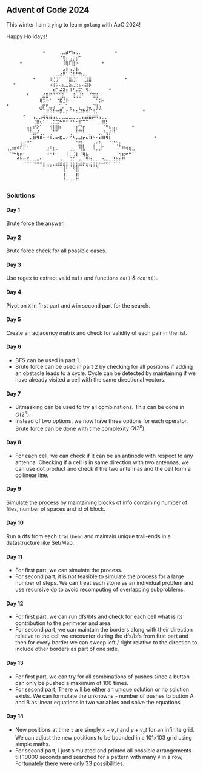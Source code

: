 ## Advent of Code 2024
This winter I am trying to learn `golang` with AoC 2024!

Happy Holidays!

```

⠀⠀⠀⠀⠀⠀⠀⠀⠀⠀⠀*⠀⠀⠀⠀⢠⣤⡾⠋⠷⣤⣄⠀⠀⠀⠀⠀⠀⠀⠀⠀⠀*⠀⠀⠀⠀⠀
⠀⠀⠀⠀⠀⠀⠀⠀⠀⠀⠀⠀⠀⠀⠀⠀⠈⢿⡆⣠⡰⡞⠁⠀⠀⠀⠀⠀⠀⠀⠀⠀⠀⠀⠀⠀⠀⠀⠀
⠀⠀⠀⠀*⠀⠀⠀⠀⠀⠀⠀⠀⠀⠀⠀⠀⠸⢿⠏⣿⠗⠀⠀⠀⠀⠀⠀⠀*⠀⠀⠀⠀⠀⠀⠀⠀⠀
⠀⠀⠀⠀⠀⠀⠀⠀⠀⠀⠀⠀⠀⠀⠀⠀⠀⣠⣿⣤⣘⣧⠀⠀⠀⠀⠀⠀⠀⠀⠀⠀⠀⠀⠀⠀⠀⠀⠀
⠀⠀⠀⠀⠀⠀⠀⠀⠀⠀⠀⠀⠀⠀⠀⣀⣴⡿⠁⢉⣟⠛⢷⣄⡀⠀⠀⠀⠀⠀⠀⠀⠀⠀⠀⠀⠀⠀⠀
⠀⠀⠀⠀⠀⠀⠀⠀*⠀⠀⠀⠀⠸⣟⣹⠉⠀⠈⣿⣌⡏⠀⢈⣹⣿⠀⠀⠀⠀⠀⠀⠀⠀⠀⠀*⠀⠀
⠀⠀*⠀⠀⠀⠀⠀⠀⠀⠀⠀⠀⠰⣿⡥⢤⣆⣀⣵⣄⣑⣦⢬⣽⡷⠀⠀⠀⠀⠀⠀⠀⠀⠀⠀⠀⠀⠀
⠀⠀⠀⠀⠀⠀⠀⠀⠀⠀⠀⠀⠀⣀⣾⣁⣬⣽⣶⠿⢋⡬⣍⠀⠻⣄⡀⠀⠀⠀⠀*⠀⠀⠀⠀⠀⠀⠀
⠀⠀⠀⠀⠀⠀*⠀⠀⠀⠀⣜⣿⠟⠛⠉⢉⣅⠀⠀⢸⣢⣸⠇⠀⠈⢽⣿⠀⠀⠀⠀⠀⠀⠀⠀⠀⠀⠀
⠀⠀⠀⠀⠀⠀⠀⠀⠀⠀⢿⡩⡓⠁⠀⠈⣯⣈⡟⠀⠀⠀⠀⠀⠀⠀⠀⠉⣽⠂⠀⠀⠀⠀⠀⠀⠀⠀⠀
*⠀⠀⠀⠀⠀⠀⠀⠀⠀⣠⡟⠟⣀⣠⠀⢉⡀⠁⢀⠀⠀⡀⠀⢠⣀⠈⢻⣧⠀⠀⠀⠀⠀⠀⠀⠀⠀⠀
⠀⠀⠀⠀⠀⠀⠀⠀⠀⠀⠉⢉⡿⠹⠷⠒⡿⠤⡖⠋⠓⠦⠽⠗⠺⠏⢻⡍⠉⠀⠀⠀⠀⠀⠀⠀⠀⠀    *
⠀⠀⠀⠀⠀*⠀⠀⢠⣀⣠⢾⢷⣶⣤⣄⣀⣀⣀⣀⣀⣀⣀⣤⣴⣶⡾⠿⣦⣀⡀⠀⠀⠀⠀⠀⠀⠀⠀
⠀⠀⠀⠀⠀⠀⠀⠀⢈⣿⢆⠅⠀⢀⣉⣉⠓⠛⠛⠛⠓⠒⡏⠉⠉⠀⠀⠀⠰⣿⡃⠀⠀⠀⠀⠀⠀⠀⠀
⠀⠀⠀⠀⠀⠀⣤⡴⠞⠕⠁⠀⠀⢺⣿⣿⠆⠀⠀⠀⠐⡞⡙⡖⠀⠀⠀⠀⠀⠈⠛⠦⣤⡄⠀⠀⠀⠀*   
⠀⠀⠀⠀⠀⠀⠈⢛⣶⠞⢀⡀⠀⢀⠉⠁⠀⠀⠀⢀⠀⠋⠉⠃⠀⡀⠀⠀⣀⠘⢶⡞⠛⠀⠀⠀⠀⠀⠀
⠀⠀⠀⠀⠀⠀⠀⣤⡿⠻⠿⠒⠚⠿⠴⠖⣯⠤⠔⠋⠳⣤⣼⡖⠦⠽⠓⠒⠾⠿⠻⣇⠀⠀⠀⠀⠀⠀⠀       *
⠀⠀⠀⠀⢰⣞⠛⠉⠀⠀⠀⠀⠀⠀⠀⠀⠀⠀⠀⠀⠀⢹⣻⡀⠀⠀⣠⠾⢧⠀⠀⠈⠙⢓⣶⠀⠀⠀⠀
⢠⡴⠶⠚⠋⠋⠁⠀⠀⠀⠀⠀⣴⠛⣦⠄⠀⠀⠀⣀⣀⠀⢻⣧⠀⠀⠻⣤⡼⠁⠀⠀⠀⠀⠉⠛⠲⢶⣤
⠀⠙⠓⢷⡶⠂⠀⠀⠀⠀⠀⠀⠸⠒⠗⠀⠀⠀⢸⡁⢈⡇⠈⢿⣧⠀⠀⠀⠀⠀⠀⠀⠀⠀⢲⣖⠖⠛⠁
⠀⠀⠀⠾⠷⣶⣏⣀⣀⣤⠆⠀⡀⠀⠀⠀⢠⠀⢀⣩⡉⠀⣄⠀⠻⣷⣄⡀⠀⢦⣄⣀⣘⣷⣶⠿⠀⠀⠀
⠀⠀⠀⠀⠀⠉⠉⠉⠙⠛⠛⣿⣥⣤⠴⠾⠿⢾⡿⢿⣿⣷⠾⠗⢶⢬⣿⣿⠛⠚⠋⠉⠉⠉⠁⠀⠀⠀⠀
⠀⠀⠀⠀⠀⠀⠀⠀⠀⠀⠀⠀⠀⠀⠀⠀⠀⢸⠁⠀⠙⣿⠀⠀⠀⠀⠀⠈⠀⠀⠀⠀⠀⠀⠀⠀⠀⠀⠀
⠀⠀⠀⠀⠀⠀⠀⠀⠀⠀⠀⠀⠀⠀⠀⠀⠀⢸⠀⠀⠀⣿⠀⠀⠀⠀⠀⠀⠀⠀⠀⠀⠀⠀⠀⠀⠀⠀⠀
⠀⠀⠀⠀⠀⠀⠀⠀⠀⠀⠀⠀⠀⠀⠀⠀⠀⠘⠒⠒⠒⠛⠀⠀⠀⠀⠀⠀⠀⠀⠀⠀⠀⠀⠀⠀⠀⠀⠀

```
### Solutions
#### Day 1
Brute force the answer.
#### Day 2
Brute force check for all possible cases.
#### Day 3
Use regex to extract valid `muls` and functions `do()` & `don't()`.
#### Day 4
Pivot on `X` in first part and `A` in second part for the search.
#### Day 5
Create an adjacency matrix and check for validity of each pair in the list.
#### Day 6
- BFS can be used in part 1. 
- Brute force can be used in part 2 by checking for all positions if adding an obstacle leads to a cycle. Cycle can be detected by maintaining if we have already visited a cell with the same directional vectors.
#### Day 7
- Bitmasking can be used to try all combinations. This can be done in $O(2^{n})$.
- Instead of two options, we now have three options for each operator. Brute force can be done with time complexity $O(3^{n})$.
#### Day 8
- For each cell, we can check if it can be an antinode with respect to any antenna. Checking if a cell is in same direction with two antennas, we can use dot product and check if the two antennas and the cell form a collinear line.
#### Day 9
Simulate the process by maintaining blocks of info containing number of files, number of spaces and id of block.
#### Day 10
Run a dfs from each `trailhead` and maintain unique trail-ends in a datastructure like Set/Map.
#### Day 11
- For first part, we can simulate the process.
- For second part, it is not feasible to simulate the process for a large number of steps. We can treat each stone as an individual problem and use recursive dp to avoid recomputing of overlapping subproblems.
#### Day 12
- For first part, we can run dfs/bfs and check for each cell what is its contribution to the perimeter and area.
- For second part, we can maintain the borders along with their direction relative to the cell we encounter during the dfs/bfs from first part and then for every border we can sweep left / right relative to the direction to include other borders as part of one side.
#### Day 13
- For first part, we can try for all combinations of pushes since a button can only be pushed a maximum of 100 times.
- For second part, There will be either an unique solution or no solution exists. We can formulate the unknowns - number of pushes to button A and B as linear equations in two variables and solve the equations.
#### Day 14
- New positions at time `t` are simply $x + v_{x}t$ and $y + v_{y}t$ for an infinite grid. We can adjust the new positions to be bounded in a 101x103 grid using simple maths.
- For second part, I just simulated and printed all possible arrangements till 10000 seconds and searched for a pattern with many `#` in a row, Fortunately there were only 33 possibilities.